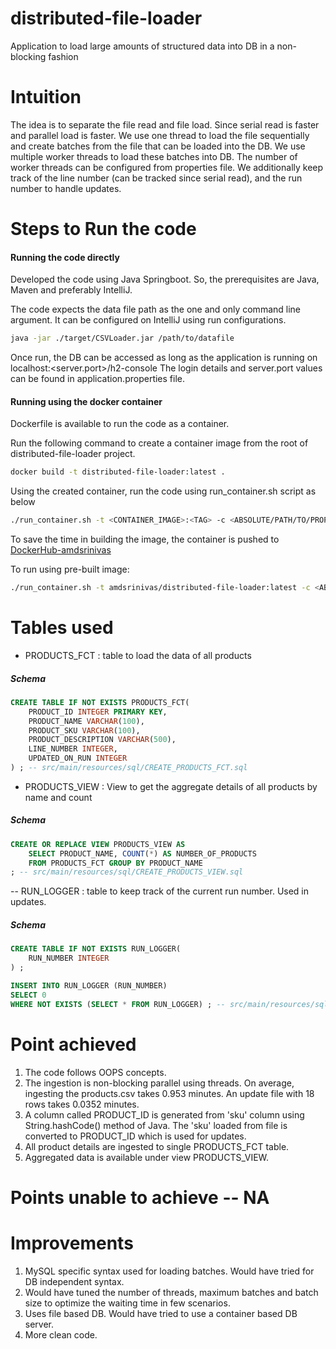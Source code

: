 # distributed-file-loader
Application to load large amounts of structured data into DB in a non-blocking fashion

# Intuition
The idea is to separate the file read and file load. Since serial read is faster and parallel load is faster.
We use one thread to load the file sequentially and create batches from the file that can be loaded into the DB.
We use multiple worker threads to load these batches into DB. The number of worker threads can be configured from properties file.
We additionally keep track of the line number (can be tracked since serial read), and the run number to handle updates.

# Steps to Run the code
#### Running the code directly
Developed the code using Java Springboot. So, the prerequisites are Java, Maven and preferably IntelliJ.

The code expects the data file path as the one and only command line argument. It can be configured on IntelliJ using run configurations.

```sh
java -jar ./target/CSVLoader.jar /path/to/datafile
```

Once run, the DB can be accessed as long as the application is running on localhost:<server.port>/h2-console
The login details and server.port values can be  found in application.properties file.

#### Running using the docker container
Dockerfile is available to run the code as a container.

Run the following command to create a container image from the root of distributed-file-loader project.

```sh
docker build -t distributed-file-loader:latest .
```

Using the created container, run the code using run_container.sh script as below

```sh
./run_container.sh -t <CONTAINER_IMAGE>:<TAG> -c <ABSOLUTE/PATH/TO/PROPERTIES/FILE> -d <ABSOLUTE/PATH/TO/STORE/H2/DB> -p <ABSOLUTE/PATH/TO/DATAFILE -o <PORT/TO/MAP/ON/LOCAL>
```

To save the time in building the image, the container is pushed to [DockerHub-amdsrinivas](https://hub.docker.com/repository/docker/amdsrinivas/distributed-file-loader)

To run using pre-built image:

```sh
./run_container.sh -t amdsrinivas/distributed-file-loader:latest -c <ABSOLUTE/PATH/TO/PROPERTIES/FILE> -d <ABSOLUTE/PATH/TO/STORE/H2/DB> -p <ABSOLUTE/PATH/TO/DATAFILE -o <PORT/TO/MAP/ON/LOCAL>
```

# Tables used

- PRODUCTS_FCT : table to load the data of all products
##### Schema
```sql
CREATE TABLE IF NOT EXISTS PRODUCTS_FCT(
    PRODUCT_ID INTEGER PRIMARY KEY,
    PRODUCT_NAME VARCHAR(100),
    PRODUCT_SKU VARCHAR(100),
    PRODUCT_DESCRIPTION VARCHAR(500),
    LINE_NUMBER INTEGER,
    UPDATED_ON_RUN INTEGER
) ; -- src/main/resources/sql/CREATE_PRODUCTS_FCT.sql
```

- PRODUCTS_VIEW : View to get the aggregate details of all products by name and count
##### Schema
```sql
CREATE OR REPLACE VIEW PRODUCTS_VIEW AS
    SELECT PRODUCT_NAME, COUNT(*) AS NUMBER_OF_PRODUCTS
    FROM PRODUCTS_FCT GROUP BY PRODUCT_NAME
; -- src/main/resources/sql/CREATE_PRODUCTS_VIEW.sql
```

-- RUN_LOGGER : table to keep track of the current run number. Used in updates.
##### Schema
```sql
CREATE TABLE IF NOT EXISTS RUN_LOGGER(
    RUN_NUMBER INTEGER
) ; 

INSERT INTO RUN_LOGGER (RUN_NUMBER)
SELECT 0
WHERE NOT EXISTS (SELECT * FROM RUN_LOGGER) ; -- src/main/resources/sql/CREATE_PRUN_LOGGER.sql
```

# Point achieved

1. The code follows OOPS concepts.
2. The ingestion is non-blocking parallel using threads. On average, ingesting the products.csv takes 0.953 minutes. An update file with 18 rows takes  0.0352 minutes.
3. A column called PRODUCT_ID is generated from 'sku' column using String.hashCode() method of Java. The 'sku' loaded from file is converted to PRODUCT_ID which is used for updates.
4. All product details are ingested to single PRODUCTS_FCT table.
5. Aggregated data is available under view PRODUCTS_VIEW.

# Points unable to achieve -- NA

# Improvements
1. MySQL specific syntax used for loading batches. Would have tried for DB independent syntax.
2. Would have tuned the number of threads, maximum batches and batch size to optimize the waiting time in few scenarios.
3. Uses file based DB. Would have tried to use a container based DB server.
3. More clean code.

